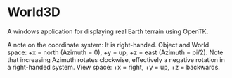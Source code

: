 # World3D
A windows application for displaying real Earth terrain using OpenTK.

A note on the coordinate system: It is right-handed.
Object and World space: +x = north (Azimuth = 0), +y = up, +z = east (Azimuth = pi/2).
Note that increasing Azimuth rotates clockwise, effectively a negative rotation in a right-handed system.
View space: +x = right, +y = up, +z = backwards.
